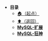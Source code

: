 * **目录**
  * [🏠（起点）](/study/README)
  * [⬆️（返回）](/study/数据库/README)
  * [**MySQL-扩展**](/study/数据库/MySQL/MySQL-扩展)
  * [**MySQL-狂神**](/study/数据库/MySQL/MySQL-狂神/README)